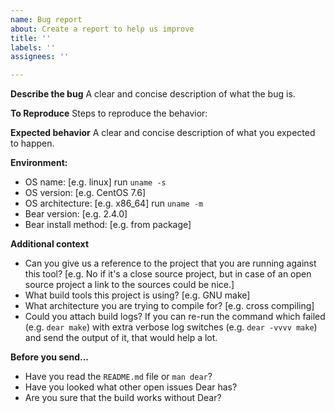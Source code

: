 ```yaml
---
name: Bug report
about: Create a report to help us improve
title: ''
labels: ''
assignees: ''

---
```


**Describe the bug**
A clear and concise description of what the bug is.

**To Reproduce**
Steps to reproduce the behavior:

**Expected behavior**
A clear and concise description of what you expected to happen.

**Environment:**
 - OS name: [e.g. linux] run `uname -s`
 - OS version: [e.g. CentOS 7.6] 
 - OS architecture: [e.g. x86_64] run `uname -m`
 - Bear version: [e.g. 2.4.0]
 - Bear install method: [e.g. from package]

**Additional context**
 - Can you give us a reference to the project that you are running against this tool? [e.g. No if it's a close source project, but in case of an open source project a link to the sources could be nice.]
 - What build tools this project is using? [e.g. GNU make]
 - What architecture you are trying to compile for? [e.g. cross compiling]
 - Could you attach build logs? If you can re-run the command which failed (e.g. `dear make`) with extra verbose log switches (e.g. `dear -vvvv make`) and send the output of it, that would help a lot.

**Before you send...**
 - Have you read the `README.md` file or `man dear`?
 - Have you looked what other open issues Dear has?
 - Are you sure that the build works without Dear?
